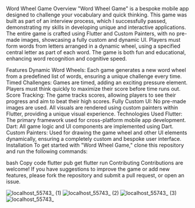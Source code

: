 Word Wheel Game
Overview
"Word Wheel Game" is a bespoke mobile app designed to challenge your vocabulary and quick thinking. This game was built as part of an interview process, which I successfully passed, demonstrating my skills in developing unique and interactive applications. The entire game is crafted using Flutter and Custom Painters, with no pre-made images, showcasing a fully custom and dynamic UI. Players must form words from letters arranged in a dynamic wheel, using a specified central letter as part of each word. The game is both fun and educational, enhancing word recognition and cognitive speed.

Features
Dynamic Word Wheels: Each game generates a new word wheel from a predefined list of words, ensuring a unique challenge every time.
Timed Challenges: Games are timed, adding an exciting pressure element. Players must think quickly to maximize their score before time runs out.
Score Tracking: The game tracks scores, allowing players to see their progress and aim to beat their high scores.
Fully Custom UI: No pre-made images are used. All visuals are rendered using custom painters within Flutter, providing a unique visual experience.
Technologies Used
Flutter: The primary framework used for cross-platform mobile app development.
Dart: All game logic and UI components are implemented using Dart.
Custom Painters: Used for drawing the game wheel and other UI elements dynamically, ensuring a completely custom and bespoke user interface.
Installation
To get started with "Word Wheel Game," clone this repository and run the following commands:

bash
Copy code
flutter pub get
flutter run
Contributing
Contributions are welcome! If you have suggestions to improve the game or add new features, please fork the repository and submit a pull request, or open an issue.

![localhost_55743_ (1)](https://github.com/R-Juhasz/flutter_word_wheel_game/assets/127296603/843b867c-6df6-4a74-822e-8bbabdfb3d2e)
![localhost_55743_ (2)](https://github.com/R-Juhasz/flutter_word_wheel_game/assets/127296603/9b408204-9264-42f2-b10c-3a4e91ed76f6)
![localhost_55743_ (3)](https://github.com/R-Juhasz/flutter_word_wheel_game/assets/127296603/ebe30dd5-4527-4150-9dbe-22292be954fa)
![localhost_55743_](https://github.com/R-Juhasz/flutter_word_wheel_game/assets/127296603/91585828-7902-47df-9237-4d535af3a242)
